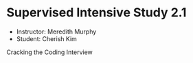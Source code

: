 # Supervised Intensive Study 2.1

* Instructor: Meredith Murphy
* Student: Cherish Kim

Cracking the Coding Interview